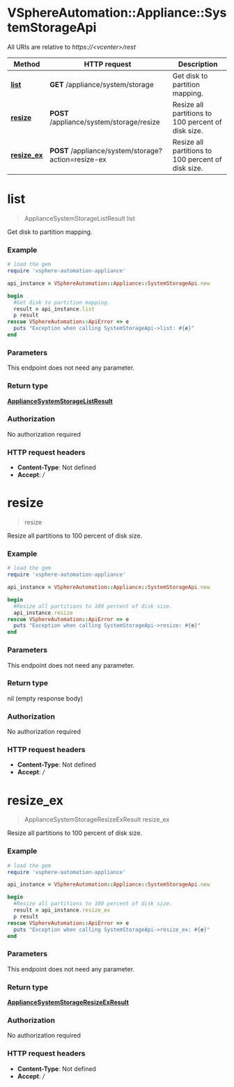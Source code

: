 # VSphereAutomation::Appliance::SystemStorageApi

All URIs are relative to *https://&lt;vcenter&gt;/rest*

Method | HTTP request | Description
------------- | ------------- | -------------
[**list**](SystemStorageApi.md#list) | **GET** /appliance/system/storage | Get disk to partition mapping.
[**resize**](SystemStorageApi.md#resize) | **POST** /appliance/system/storage/resize | Resize all partitions to 100 percent of disk size.
[**resize_ex**](SystemStorageApi.md#resize_ex) | **POST** /appliance/system/storage?action&#x3D;resize-ex | Resize all partitions to 100 percent of disk size.


# **list**
> ApplianceSystemStorageListResult list

Get disk to partition mapping.

### Example
```ruby
# load the gem
require 'vsphere-automation-appliance'

api_instance = VSphereAutomation::Appliance::SystemStorageApi.new

begin
  #Get disk to partition mapping.
  result = api_instance.list
  p result
rescue VSphereAutomation::ApiError => e
  puts "Exception when calling SystemStorageApi->list: #{e}"
end
```

### Parameters
This endpoint does not need any parameter.

### Return type

[**ApplianceSystemStorageListResult**](ApplianceSystemStorageListResult.md)

### Authorization

No authorization required

### HTTP request headers

 - **Content-Type**: Not defined
 - **Accept**: */*



# **resize**
> resize

Resize all partitions to 100 percent of disk size.

### Example
```ruby
# load the gem
require 'vsphere-automation-appliance'

api_instance = VSphereAutomation::Appliance::SystemStorageApi.new

begin
  #Resize all partitions to 100 percent of disk size.
  api_instance.resize
rescue VSphereAutomation::ApiError => e
  puts "Exception when calling SystemStorageApi->resize: #{e}"
end
```

### Parameters
This endpoint does not need any parameter.

### Return type

nil (empty response body)

### Authorization

No authorization required

### HTTP request headers

 - **Content-Type**: Not defined
 - **Accept**: */*



# **resize_ex**
> ApplianceSystemStorageResizeExResult resize_ex

Resize all partitions to 100 percent of disk size.

### Example
```ruby
# load the gem
require 'vsphere-automation-appliance'

api_instance = VSphereAutomation::Appliance::SystemStorageApi.new

begin
  #Resize all partitions to 100 percent of disk size.
  result = api_instance.resize_ex
  p result
rescue VSphereAutomation::ApiError => e
  puts "Exception when calling SystemStorageApi->resize_ex: #{e}"
end
```

### Parameters
This endpoint does not need any parameter.

### Return type

[**ApplianceSystemStorageResizeExResult**](ApplianceSystemStorageResizeExResult.md)

### Authorization

No authorization required

### HTTP request headers

 - **Content-Type**: Not defined
 - **Accept**: */*




